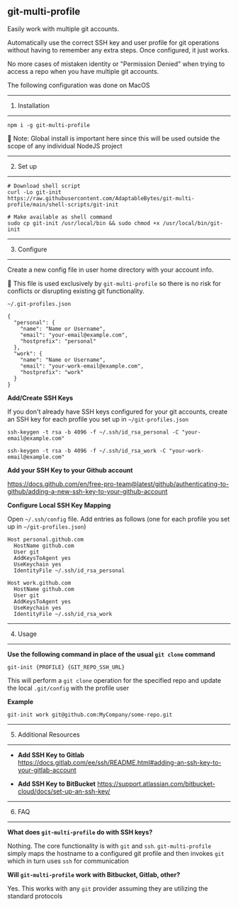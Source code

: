 ## git-multi-profile

Easily work with multiple git accounts.

Automatically use the correct SSH key and user profile for git operations without having to remember any extra steps. Once configured, it just works. 

No more cases of mistaken identity or "Permission Denied" when trying to access a repo when you have multiple git accounts.

The following configuration was done on MacOS

-----------------
1. Installation
-----------------
```shell
npm i -g git-multi-profile
```

📌 Note: Global install is important here since this will be used outside the scope of any individual NodeJS project

-----------------
2. Set up
-----------------
```shell
# Download shell script
curl -Lo git-init https://raw.githubusercontent.com/AdaptableBytes/git-multi-profile/main/shell-scripts/git-init

# Make available as shell command
sudo cp git-init /usr/local/bin && sudo chmod +x /usr/local/bin/git-init
```

-----------------
3. Configure
-----------------
Create a new config file in user home directory with your account info. 

📌 This file is used exclusively by `git-multi-profile` so there is no risk for conflicts or disrupting existing git functionality.

`~/.git-profiles.json`
```
{
  "personal": {
    "name": "Name or Username",
    "email": "your-email@example.com",
    "hostprefix": "personal"
  },
  "work": {
    "name": "Name or Username",
    "email": "your-work-email@example.com",
    "hostprefix": "work"
  }  
}
```

**Add/Create SSH Keys**

If you don't already have SSH keys configured for your git accounts, create an SSH key for each profile you set up in `~/git-profiles.json`

```
ssh-keygen -t rsa -b 4096 -f ~/.ssh/id_rsa_personal -C "your-email@example.com"

ssh-keygen -t rsa -b 4096 -f ~/.ssh/id_rsa_work -C "your-work-email@example.com"
```

**Add your SSH Key to your Github account**

https://docs.github.com/en/free-pro-team@latest/github/authenticating-to-github/adding-a-new-ssh-key-to-your-github-account

**Configure Local SSH Key Mapping**

Open `~/.ssh/config` file. Add entries as follows (one for each profile you set up in `~/git-profiles.json`)

```shell
Host personal.github.com
  HostName github.com
  User git
  AddKeysToAgent yes
  UseKeychain yes
  IdentityFile ~/.ssh/id_rsa_personal

Host work.github.com
  HostName github.com
  User git
  AddKeysToAgent yes
  UseKeychain yes
  IdentityFile ~/.ssh/id_rsa_work  
```


-------------------
4. Usage
-------------------
**Use the following command in place of the usual `git clone` command**

```shell
git-init {PROFILE} {GIT_REPO_SSH_URL}
```

This will perform a `git clone` operation for the specified repo and update the local `.git/config` with the profile user

**Example**
```shell
git-init work git@github.com:MyCompany/some-repo.git
```

--------------------
5. Additional Resources
--------------------
- **Add SSH Key to Gitlab**
https://docs.gitlab.com/ee/ssh/README.html#adding-an-ssh-key-to-your-gitlab-account

- **Add SSH Key to BitBucket**
https://support.atlassian.com/bitbucket-cloud/docs/set-up-an-ssh-key/


--------------------
6. FAQ
--------------------
**What does `git-multi-profile` do with SSH keys?**

Nothing. The core functionality is with `git` and `ssh`. `git-multi-profile` simply maps the hostname to a configured git profile and then invokes `git` which in turn uses `ssh` for communication

**Will `git-multi-profile` work with Bitbucket, Gitlab, other?**

Yes. This works with any `git` provider assuming they are utilizing the standard protocols
